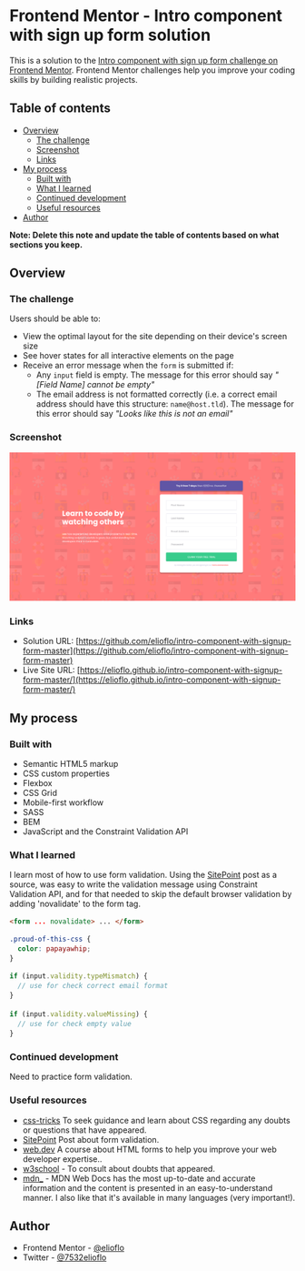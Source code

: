 # Frontend Mentor - Intro component with sign up form solution

This is a solution to the [Intro component with sign up form challenge on Frontend Mentor](https://www.frontendmentor.io/challenges/intro-component-with-signup-form-5cf91bd49edda32581d28fd1). Frontend Mentor challenges help you improve your coding skills by building realistic projects. 

## Table of contents

- [Overview](#overview)
  - [The challenge](#the-challenge)
  - [Screenshot](#screenshot)
  - [Links](#links)
- [My process](#my-process)
  - [Built with](#built-with)
  - [What I learned](#what-i-learned)
  - [Continued development](#continued-development)
  - [Useful resources](#useful-resources)
- [Author](#author)

**Note: Delete this note and update the table of contents based on what sections you keep.**

## Overview

### The challenge

Users should be able to:

- View the optimal layout for the site depending on their device's screen size
- See hover states for all interactive elements on the page
- Receive an error message when the `form` is submitted if:
  - Any `input` field is empty. The message for this error should say *"[Field Name] cannot be empty"*
  - The email address is not formatted correctly (i.e. a correct email address should have this structure: `name@host.tld`). The message for this error should say *"Looks like this is not an email"*

### Screenshot

![](./screenshot.png)

### Links

- Solution URL: [https://github.com/elioflo/intro-component-with-signup-form-master](https://github.com/elioflo/intro-component-with-signup-form-master)
- Live Site URL: [https://elioflo.github.io/intro-component-with-signup-form-master/](https://elioflo.github.io/intro-component-with-signup-form-master/)

## My process

### Built with

- Semantic HTML5 markup
- CSS custom properties
- Flexbox
- CSS Grid
- Mobile-first workflow
- SASS
- BEM
- JavaScript and the Constraint Validation API

### What I learned

I learn most of how to use form validation. Using the [SitePoint](#useful-resources) post as a source, was easy to write the validation message using Constraint Validation API, and for that needed to skip the default browser validation by adding 'novalidate' to the form tag.

```html
<form ... novalidate> ... </form>
```
```css
.proud-of-this-css {
  color: papayawhip;
}
```
```js
if (input.validity.typeMismatch) {
  // use for check correct email format
}

if (input.validity.valueMissing) {
  // use for check empty value
}
```

### Continued development

Need to practice form validation.

### Useful resources

- [css-tricks](https://css-tricks.com/) To seek guidance and learn about CSS regarding any doubts or questions that have appeared.
- [SitePoint](https://www.sitepoint.com/html-forms-constraint-validation-complete-guide/) Post about form validation.
- [web.dev](https://web.dev/learn/forms/) A course about HTML forms to help you improve your web developer expertise..
- [w3school](https://www.w3schools.com/) - To consult about doubts that appeared.
- [mdn_](https://developer.mozilla.org/en-US/) - MDN Web Docs has the most up-to-date and accurate information and the content is presented in an easy-to-understand manner. I also like that it's available in many languages (very important!).

## Author

- Frontend Mentor - [@elioflo](https://www.frontendmentor.io/profile/elioflo)
- Twitter - [@7532elioflo](https://twitter.com/7532elioflo)